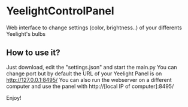 # YeelightControlPanel
Web interface to change settings (color, brightness..) of your differents Yeelight's bulbs

## How to use it?
Just download, edit the "settings.json" and start the main.py
You can change port but by default the URL of your Yeelight Panel is on http://127.0.0.1:8495/
You can also run the webserver on a different computer and use the panel with http://[local IP of computer]:8495/


Enjoy!
